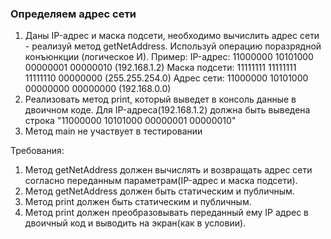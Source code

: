 
### Определяем адрес сети

1) Даны IP-адрес и маска подсети, необходимо вычислить адрес сети - реализуй метод getNetAddress.
Используй операцию поразрядной конъюнкции (логическое И).
Пример:
IP-адрес:       11000000 10101000 00000001 00000010 (192.168.1.2)
Маска подсети:  11111111 11111111 11111110 00000000 (255.255.254.0)
Адрес сети:     11000000 10101000 00000000 00000000 (192.168.0.0)
2) Реализовать метод print, который выведет в консоль данные в двоичном коде. Для IP-адреса(192.168.1.2)
должна быть выведена строка &quot;11000000 10101000 00000001 00000010&quot;
3) Метод main не участвует в тестировании


Требования:
1.	Метод getNetAddress должен вычислять и возвращать адрес сети согласно переданным параметрам(IP-адрес и маска подсети).
2.	Метод getNetAddress должен быть статическим и публичным.
3.	Метод print должен быть статическим и публичным.
4.	Метод print должен преобразовывать переданный ему IP адрес в двоичный код и выводить на экран(как в условии).


